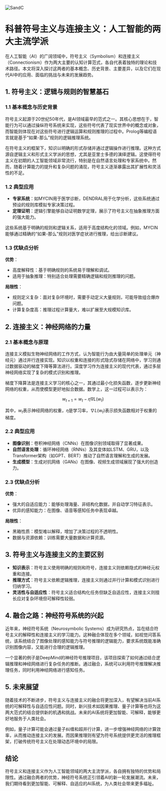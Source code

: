 ![SandC](ML/SandC/SandC.png)
# 科普符号主义与连接主义：人工智能的两大主流学派

在人工智能（AI）的广阔领域中，符号主义（Symbolism）和连接主义（Connectionism）作为两大主要的认知计算范式，各自代表着独特的理论和技术路径。本文将深入探讨这两者的基本概念、历史背景、主要差异，以及它们在现代AI中的应用、面临的挑战与未来的发展趋势。

## 1. 符号主义：逻辑与规则的智慧基石

### 1.1 基本概念与历史背景

符号主义起源于20世纪50年代，是AI领域最早的范式之一。其核心思想在于，智能行为可以通过操纵符号系统来实现，这些符号代表了现实世界中的概念或对象，而智能则体现在对这些符号进行逻辑运算和规则推理的过程中。Prolog等编程语言就是基于“如果-那么”规则的逻辑推理系统。

在符号主义的框架下，知识以明确的形式存储并通过逻辑操作进行推理。这种方式源自逻辑主义和形式主义学派的思想，尤其是亚里士多德的演绎逻辑。这使得符号主义在初期的人工智能领域非常流行，特别是在自然语言处理和专家系统中。然而，随着计算能力的提升和复杂问题的涌现，符号主义逐渐暴露出其扩展性和灵活性的不足。

### 1.2 典型应用

- **专家系统**：如MYCIN用于医学诊断，DENDRAL用于化学分析，这些系统通过预设的规则库模拟专家决策过程。
- **定理证明**：逻辑引擎能够自动证明数学定理，展示了符号主义在抽象推理方面的强大能力。

这些系统基于明确的规则和逻辑关系，适用于高度结构化的领域。例如，MYCIN能够通过精确的“如果-那么”规则对医学症状进行推理，给出诊断建议。

### 1.3 优缺点分析

**优势**：

- 高度解释性：基于明确规则的系统易于理解和调试。
- 适用于抽象推理：特别适合处理需要精确逻辑和规则推理的问题。

**局限性**：

- 规则定义复杂：面对复杂环境时，需要手动定义大量规则，可能导致组合爆炸问题。
- 计算复杂度高：推理过程计算量大，难以扩展至大规模知识库。

## 2. 连接主义：神经网络的力量

### 2.1 基本概念与原理

连接主义模拟生物神经网络的工作方式，认为智能行为由大量简单的处理单元（神经元）通过并行连接实现。知识以权重和连接的形式隐式存储在网络中，学习则通过数据驱动的梯度下降等算法进行。深度学习作为连接主义的现代代表，通过多层神经网络实现了复杂的模式识别和推理。

梯度下降算法是连接主义学习的核心之一，其通过最小化损失函数，逐步更新神经网络的权重，从而使模型更好地拟合数据。数学上，这一过程可以表示为：

$$
w_{t+1} = w_t - \eta \nabla L(w_t)
$$

其中，$w_t$表示神经网络的权重，$\eta$是学习率，$\nabla L(w_t)$表示损失函数相对于权重的梯度。

### 2.2 典型应用

- **图像识别**：卷积神经网络（CNNs）在图像识别领域取得了显著成果。
- **自然语言处理**：循环神经网络（RNNs）及其变体如LSTM、GRU，以及Transformer架构（如GPT、BERT）推动了自然语言理解和生成的发展。
- **生成模型**：生成对抗网络（GANs）在图像、视频生成领域展现了强大的创造力。

### 2.3 优缺点分析

**优势**：

- 强大的自适应能力：能够处理海量、非结构化数据，并自动学习特征表示。
- 优异的感知能力：在图像、语音等感知任务中表现卓越。

**局限性**：

- 黑箱性质：模型难以解释，增加了决策过程的不透明性。
- 数据与资源依赖：训练需要大量数据和计算资源。

## 3. 符号主义与连接主义的主要区别

- **知识表示**：符号主义使用明确的规则和符号，连接主义则依赖隐式的神经元权重和连接。
- **推理方式**：符号主义依赖逻辑推理，连接主义则通过并行计算和模式识别进行归纳学习。
- **灵活性与自适应性**：符号主义适合结构化任务但缺乏自适应性，连接主义则擅长应对复杂环境但可解释性较弱。

## 4. 融合之路：神经符号系统的兴起

近年来，神经符号系统（Neurosymbolic Systems）成为研究热点，旨在结合符号主义的解释性和连接主义的学习能力。这种融合体现在多个领域，如视觉问答系统，该系统结合了图像处理的感知能力与符号推理的逻辑能力，要求系统既能准确识别图像内容，又能进行合理的逻辑推理。

一个显著的例子是DeepMind的神经符号推理项目，该项目探索了如何通过结合逻辑推理和神经网络进行复杂任务的推断。通过融合，系统可以利用符号推理解决推理任务，同时利用神经网络进行感知任务。

## 5. 未来展望

随着技术的不断进步，符号主义与连接主义的融合将更加深入，有望解决当前AI系统的可解释性与自适应性问题。同时，新兴技术如因果推理、量子计算等也将为这两大范式的结合提供新的机遇和挑战。未来的AI系统将更加智能、可解释，能够更好地服务于人类社会。

例如，量子计算可能会通过量子纠缠和超并行计算，进一步增强神经网络的计算效率，从而推动连接主义的发展。而因果推理则有望为符号系统提供更灵活的推理框架，打破传统符号主义在处理动态环境中的局限。

## 结论

符号主义和连接主义作为人工智能领域的两大主流学派，各自拥有独特的优势和局限性。通过融合两者的优势，神经符号系统正引领着AI的新一轮发展潮流。未来，我们期待看到更加智能、可解释、自适应的AI系统，为人类社会带来更多福祉。
